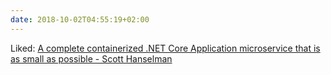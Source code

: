 ```yaml
---
date: 2018-10-02T04:55:19+02:00
---
```


Liked: [A complete containerized .NET Core Application microservice that is as small as possible - Scott Hanselman](https://www.hanselman.com/blog/ACompleteContainerizedNETCoreApplicationMicroserviceThatIsAsSmallAsPossible.aspx)
